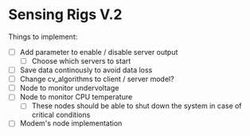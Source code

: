 # Sensing Rigs V.2

Things to implement:

 - [ ] Add parameter to enable / disable server output
	- [ ] Choose which servers to start
 - [ ] Save data continously to avoid data loss
 - [ ] Change cv\_algorithms to client / server model?
 - [ ] Node to monitor undervoltage
 - [ ] Node to monitor CPU temperature
    - [ ] These nodes should be able to shut down the system in case of critical conditions
 - [ ] Modem's node implementation
